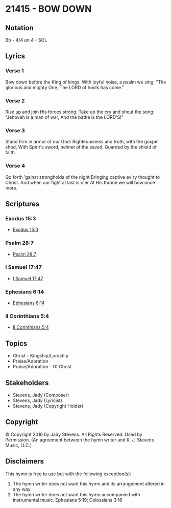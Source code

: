 # 21415 - BOW DOWN

## Notation

Bb - 4/4 on 4 - SOL

## Lyrics

### Verse 1

Bow down before the King of kings. With joyful noise, a psalm we sing: "The glorious and mighty One, The LORD of hosts has come."

### Verse 2

Rise up and join His forces strong. Take up the cry and shout the song: "Jehovah is a man of war, And the battle is the LORD'S!"

### Verse 3

Stand firm in armor of our God: Righteousness and truth, with the gospel shod, With Spirit's sword, helmet of the saved, Guarded by the shield of faith.

### Verse 4

Go forth 'gainst strongholds of the night Bringing captive ev'ry thought to Christ. And when our fight at last is o'er At His throne we will bow once more.


## Scriptures

### Exodus 15:3

- [Exodus 15:3](https://www.biblegateway.com/passage/?search=Exodus%2015%3A3)

### Psalm 28:7

- [Psalm 28:7](https://www.biblegateway.com/passage/?search=Psalm%2028%3A7)

### I Samuel 17:47

- [I Samuel 17:47](https://www.biblegateway.com/passage/?search=I%20Samuel%2017%3A47)

### Ephesians 6:14

- [Ephesians 6:14](https://www.biblegateway.com/passage/?search=Ephesians%206%3A14)

### II Corinthians 5:4

- [II Corinthians 5:4](https://www.biblegateway.com/passage/?search=II%20Corinthians%205%3A4)


## Topics

- Christ - Kingship/Lordship
- Praise/Adoration
- Praise/Adoration - Of Christ

## Stakeholders

- Stevens, Jady (Composer)
- Stevens, Jady (Lyricist)
- Stevens, Jady (Copyright Holder)

## Copyright

© Copyright 2016 by Jady Stevens. All Rights Reserved. Used by Permission.
(An agreement between the hymn writer and R. J. Stevens Music, LLC.)

## Disclaimers

This hymn is free to use but with the following exception(s):
1. The hymn writer does not want this hymn and its arrangement altered in any way.
2. The hymn writer does not want this hymn accompanied with instrumental music.
Ephesians 5:19; Colossians 3:16

